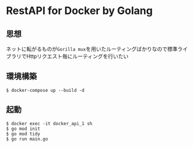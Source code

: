 # RestAPI for Docker by Golang

## 思想
ネットに転がるものが`Gorilla mux`を用いたルーティングばかりなので標準ライブラリでHttpリクエスト毎にルーティングを行いたい

## 環境構築
```
$ docker-compose up --build -d
```

## 起動
```
$ docker exec -it docker_api_1 sh
$ go mod init
$ go mod tidy
$ go run main.go
```
